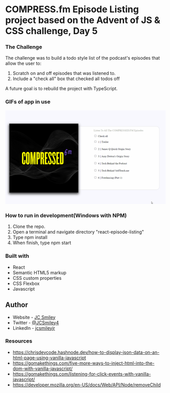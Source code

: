 # COMPRESS.fm Episode Listing project based on the Advent of JS & CSS challenge, Day 5

### The Challenge
The challenge was to build a todo style list of the podcast's episodes that allow the user to:
1. Scratch on and off episodes that was listened to.
2. Include a "check all" box that checked all todos off

A future goal is to rebuild the project with TypeScript. 

### GIFs of app in use

![GIF of in use](/react-episode-listing/src/assets/episode-listing-1.gif)

### How to run in development(Windows with NPM)
1. Clone the repo.
2. Open a terminal and navigate directory "react-episode-listing"
3. Type npm install
4. When finish, type npm start

### Built with
- React
- Semantic HTML5 markup
- CSS custom properties
- CSS Flexbox
- Javascript 

## Author
- Website - [JC Smiley](https://www.jcsmileyjr.com)
- Twitter - [@JCSmiley4](https://twitter.com/JCSmiley4)
- LinkedIn - [jcsmileyjr](https://www.linkedin.com/in/jcsmileyjr/)


### Resources
- https://chrisdevcode.hashnode.dev/how-to-display-json-data-on-an-html-page-using-vanilla-javascript
- https://gomakethings.com/five-more-ways-to-inject-html-into-the-dom-with-vanilla-javascript/
- https://gomakethings.com/listening-for-click-events-with-vanilla-javascript/
- https://developer.mozilla.org/en-US/docs/Web/API/Node/removeChild